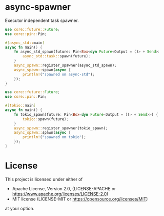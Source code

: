 # async-spawner

Executor independent task spawner.

```rust
use core::future::Future;
use core::pin::Pin;

#[async_std::main]
async fn main() {
    fn async_std_spawn(future: Pin<Box<dyn Future<Output = ()> + Send>>) {
        async_std::task::spawn(future);
    }
    async_spawn::register_spawner(async_std_spawn);
    async_spawn::spawn(async {
        println!("spawned on async-std");
    });
}
```

```rust
use core::future::Future;
use core::pin::Pin;

#[tokio::main]
async fn main() {
    fn tokio_spawn(future: Pin<Box<dyn Future<Output = ()> + Send>>) {
        tokio::spawn(future);
    }
    async_spawn::register_spawner(tokio_spawn);
    async_spawn::spawn(async {
        println!("spawned on tokio");
    });
}
```

# License
This project is licensed under either of

- Apache License, Version 2.0, (LICENSE-APACHE or https://www.apache.org/licenses/LICENSE-2.0)
- MIT license (LICENSE-MIT or https://opensource.org/licenses/MIT)

at your option.
